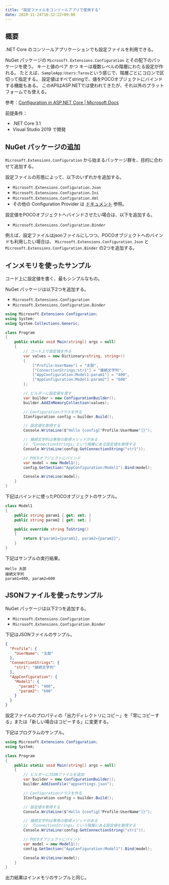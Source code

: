 ```yaml
---
title: "設定ファイルをコンソールアプリで使用する"
date: 2020-11-24T16:32:22+09:00
---
```

## 概要
.NET Core のコンソールアプリケーションでも設定ファイルを利用できる。

NuGet パッケージの `Microsoft.Extensions.Configuration` とその配下のパッケージを使う。
キーと値のペア かつ キーは複数レベルの階層にわたる設定が作れる。
たとえば、`SampleApp:Users:Tarou`という感じで、階層ごとにコロンで区切って指定する。
設定値はすべてstringで、値をPOCOオブジェクトにバインドする機能もある。
このAPIはASP.NETでは使われてきたが、それ以外のプラットフォームでも使える。

参考：[Configuration in ASP.NET Core | Microsoft Docs](https://docs.microsoft.com/en-us/aspnet/core/fundamentals/configuration/?view=aspnetcore-5.0)

前提条件：

* .NET Core 3.1
* Visual Studio 2019 で開発

## NuGet パッケージの追加
`Microsoft.Extensions.Configuration` から始まるパッケージ群を、目的に合わせて追加する。

設定ファイルの形態によって、以下のいずれかを追加する。

* `Microsoft.Extensions.Configuration.Json`
* `Microsoft.Extensions.Configuration.Ini`
* `Microsoft.Extensions.Configuration.Xml`
* その他の Configuration Provider は [ドキュメント](https://docs.microsoft.com/en-us/aspnet/core/fundamentals/configuration#cp) 参照。

設定値をPOCOオブジェクトへバインドさせたい場合は、以下を追加する。

* `Microsoft.Extensions.Configuration.Binder`

例えば、設定ファイルはjsonファイルにしつつ、POCOオブジェクトへのバインドも利用したい場合は、
`Microsoft.Extensions.Configuration.Json` と `Microsoft.Extensions.Configuration.Binder` の2つを追加する。

## インメモリを使ったサンプル
コード上に設定値を書く、最もシンプルなもの。

NuGet パッケージは以下2つを追加する。

* `Microsoft.Extensions.Configuration`
* `Microsoft.Extensions.Configuration.Binder`

```csharp
using Microsoft.Extensions.Configuration;
using System;
using System.Collections.Generic;

class Program
{
    public static void Main(string[] args = null)
    {
        // コード上で設定値を作る
        var values = new Dictionary<string, string>()
        {
            ["Profile:UserName"] = "太郎",
            ["ConnectionStrings:str1"] = "接続文字列",
            ["AppConfiguration:Model1:param1"] = "400",
            ["AppConfiguration:Model1:param2"] = "600"
        };

        // ビルダーに設定値を渡す
        var builder = new ConfigurationBuilder();
        builder.AddInMemoryCollection(values);

        // Configurationクラスを作る
        IConfiguration config = builder.Build();

        // 設定値を取得する
        Console.WriteLine($"Hello {config["Profile:UserName"]}");

        // 接続文字列は専用の取得メソッドがある
        // 「ConnectionStrings」という階層にある設定値を取得する
        Console.WriteLine(config.GetConnectionString("str1"));

        // POCOオブジェクトにバインド
        var model = new Model1();
        config.GetSection("AppConfiguration:Model1").Bind(model);

        Console.WriteLine(model);
    }
}
```

下記はバインドに使ったPOCOオブジェクトのサンプル。

```csharp
class Model1
{
    public string param1 { get; set; }
    public string param2 { get; set; }

    public override string ToString()
    {
        return $"param1={param1}, param2={param2}";
    }
}
```

下記はサンプルの実行結果。

```
Hello 太郎
接続文字列
param1=400, param2=600
```

## JSONファイルを使ったサンプル
NuGet パッケージは以下2つを追加する。

* `Microsoft.Extensions.Configuration`
* `Microsoft.Extensions.Configuration.Binder`

下記はJSONファイルのサンプル。

```json
{
  "Profile": {
    "UserName": "太郎"
  },
  "ConnectionStrings": {
    "str1": "接続文字列"
  },
  "AppConfiguration": {
    "Model1": {
      "param1": "400",
      "param2": "600"
    }
  }
}
```

設定ファイルのプロパティの「出力ディレクトリにコピー」を「常にコピーする」または「新しい場合はコピーする」に変更する。

下記はプログラムのサンプル。

```csharp
using Microsoft.Extensions.Configuration;
using System;

class Program
{
    public static void Main(string[] args = null)
    {
        // ビルダーにJSONファイルを追加
        var builder = new ConfigurationBuilder();
        builder.AddJsonFile("appsettings.json");

        // Configurationクラスを作る
        IConfiguration config = builder.Build();

        // 設定値を取得する
        Console.WriteLine($"Hello {config["Profile:UserName"]}");

        // 接続文字列は専用の取得メソッドがある
        // 「ConnectionStrings」という階層にある設定値を取得する
        Console.WriteLine(config.GetConnectionString("str1"));

        // POCOオブジェクトにバインド
        var model = new Model1();
        config.GetSection("AppConfiguration:Model1").Bind(model);

        Console.WriteLine(model);
    }
}
```

出力結果はインメモリのサンプルと同じ。
